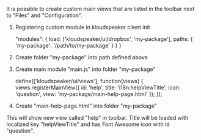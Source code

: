 It is possible to create custom main views that are listed in the toolbar next to "Files" and "Configuration".

1. Registering custom module in kloudspeaker client init

    "modules": {
        load: ['kloudspeaker/ui/dropbox', 'my-package'],
        paths: { 
            'my-package': '/path/to/my-package' }
        }
    }

2. Create folder "my-package" into path defined above

3. Create main module "main.js" into folder "my-package"

    define(['kloudspeaker/ui/views'], function(views) { 
        views.registerMainView({
            id: 'help',
            title: 'i18n:helpViewTitle', 
            icon: 'question',
            view: 'my-package/main-help-page.html'
        });
    });

4. Create "main-help-page.html" into folder "my-package"

This will show new view called "help" in toolbar. Title will be loaded with localized key "helpViewTitle" and has Font Awesome icon with id "question".
